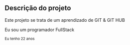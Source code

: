 <h2>Descrição do projeto</h2>

<p>Este projeto se trata de um
 aprendizado de GIT & GIT HUB</p>

 <span>Eu sou um programador FullStack</span>

<small>Eu tenho 22 anos</small>